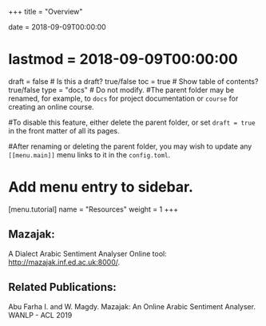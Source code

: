 +++
title = "Overview"

date = 2018-09-09T00:00:00
# lastmod = 2018-09-09T00:00:00

draft = false  # Is this a draft? true/false
toc = true  # Show table of contents? true/false
type = "docs"  # Do not modify.
#The parent folder may be renamed, for example, to `docs` for project documentation or `course` for creating an online course.

#To disable this feature, either delete the parent folder, or set `draft = true` in the front matter of all its pages. 

#After renaming or deleting the parent folder, you may wish to update any `[[menu.main]]` menu links to it in the `config.toml`. 

# Add menu entry to sidebar.
[menu.tutorial]
  name = "Resources"
  weight = 1
+++

## Mazajak:

 A Dialect Arabic Sentiment Analyser
 Online tool: http://mazajak.inf.ed.ac.uk:8000/.
 
## Related Publications:
 Abu Farha I. and W. Magdy. Mazajak: An Online Arabic Sentiment Analyser. WANLP - ACL 2019

